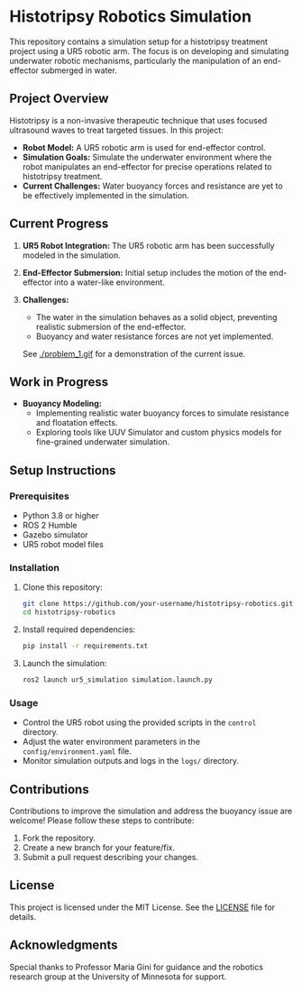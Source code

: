 # Histotripsy Robotics Simulation

This repository contains a simulation setup for a histotripsy treatment project using a UR5 robotic arm. The focus is on developing and simulating underwater robotic mechanisms, particularly the manipulation of an end-effector submerged in water.

## Project Overview

Histotripsy is a non-invasive therapeutic technique that uses focused ultrasound waves to treat targeted tissues. In this project:

- **Robot Model:** A UR5 robotic arm is used for end-effector control.
- **Simulation Goals:** Simulate the underwater environment where the robot manipulates an end-effector for precise operations related to histotripsy treatment.
- **Current Challenges:** Water buoyancy forces and resistance are yet to be effectively implemented in the simulation.

## Current Progress

1. **UR5 Robot Integration:** The UR5 robotic arm has been successfully modeled in the simulation.
2. **End-Effector Submersion:** Initial setup includes the motion of the end-effector into a water-like environment.
3. **Challenges:**
   - The water in the simulation behaves as a solid object, preventing realistic submersion of the end-effector.
   - Buoyancy and water resistance forces are not yet implemented.

   See [./problem_1.gif](./problem_1.gif) for a demonstration of the current issue.

## Work in Progress

- **Buoyancy Modeling:**
  - Implementing realistic water buoyancy forces to simulate resistance and floatation effects.
  - Exploring tools like UUV Simulator and custom physics models for fine-grained underwater simulation.

## Setup Instructions

### Prerequisites
- Python 3.8 or higher
- ROS 2 Humble
- Gazebo simulator
- UR5 robot model files

### Installation
1. Clone this repository:
   ```bash
   git clone https://github.com/your-username/histotripsy-robotics.git
   cd histotripsy-robotics
   ```

2. Install required dependencies:
   ```bash
   pip install -r requirements.txt
   ```

3. Launch the simulation:
   ```bash
   ros2 launch ur5_simulation simulation.launch.py
   ```

### Usage
- Control the UR5 robot using the provided scripts in the `control` directory.
- Adjust the water environment parameters in the `config/environment.yaml` file.
- Monitor simulation outputs and logs in the `logs/` directory.

## Contributions

Contributions to improve the simulation and address the buoyancy issue are welcome! Please follow these steps to contribute:

1. Fork the repository.
2. Create a new branch for your feature/fix.
3. Submit a pull request describing your changes.

## License

This project is licensed under the MIT License. See the [LICENSE](LICENSE) file for details.

## Acknowledgments

Special thanks to Professor Maria Gini for guidance and the robotics research group at the University of Minnesota for support.
